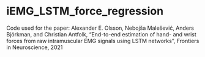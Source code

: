 # iEMG_LSTM_force_regression
Code used for the paper:
Alexander E. Olsson, Nebojša Malešević, Anders Björkman, and Christian Antfolk, “End-to-end estimation of hand- and wrist forces from raw intramuscular EMG signals using LSTM networks”, Frontiers in Neuroscience, 2021
